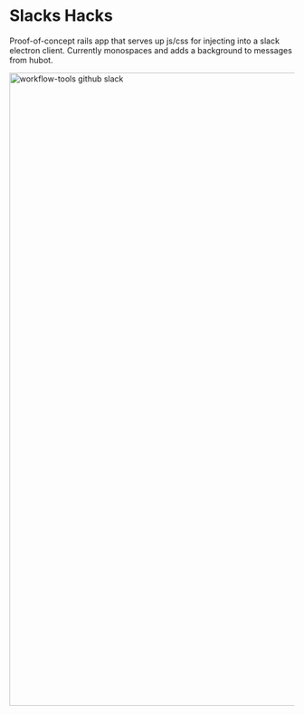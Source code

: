 Slacks Hacks
============

Proof-of-concept rails app that serves up js/css for injecting into a
slack electron client. Currently monospaces and adds a background to messages
from hubot.

<img width="1119" alt="workflow-tools github slack" src="https://cloud.githubusercontent.com/assets/12676/11235031/93404798-8d82-11e5-95a0-cc8bccae78f2.png">
